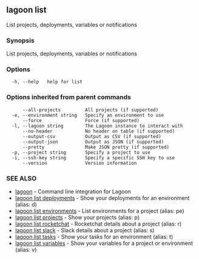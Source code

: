 ## lagoon list

List projects, deployments, variables or notifications

### Synopsis

List projects, deployments, variables or notifications

### Options

```
  -h, --help   help for list
```

### Options inherited from parent commands

```
      --all-projects         All projects (if supported)
  -e, --environment string   Specify an environment to use
      --force                Force (if supported)
  -l, --lagoon string        The Lagoon instance to interact with
      --no-header            No header on table (if supported)
      --output-csv           Output as CSV (if supported)
      --output-json          Output as JSON (if supported)
      --pretty               Make JSON pretty (if supported)
  -p, --project string       Specify a project to use
  -i, --ssh-key string       Specify a specific SSH key to use
      --version              Version information
```

### SEE ALSO

* [lagoon](lagoon.md)	 - Command line integration for Lagoon
* [lagoon list deployments](lagoon_list_deployments.md)	 - Show your deployments for an environment (alias: d)
* [lagoon list environments](lagoon_list_environments.md)	 - List environments for a project (alias: pe)
* [lagoon list projects](lagoon_list_projects.md)	 - Show your projects (alias: p)
* [lagoon list rocketchat](lagoon_list_rocketchat.md)	 - Rocketchat details about a project (alias: r)
* [lagoon list slack](lagoon_list_slack.md)	 - Slack details about a project (alias: s)
* [lagoon list tasks](lagoon_list_tasks.md)	 - Show your tasks for an environment (alias: t)
* [lagoon list variables](lagoon_list_variables.md)	 - Show your variables for a project or environment (alias: v)

